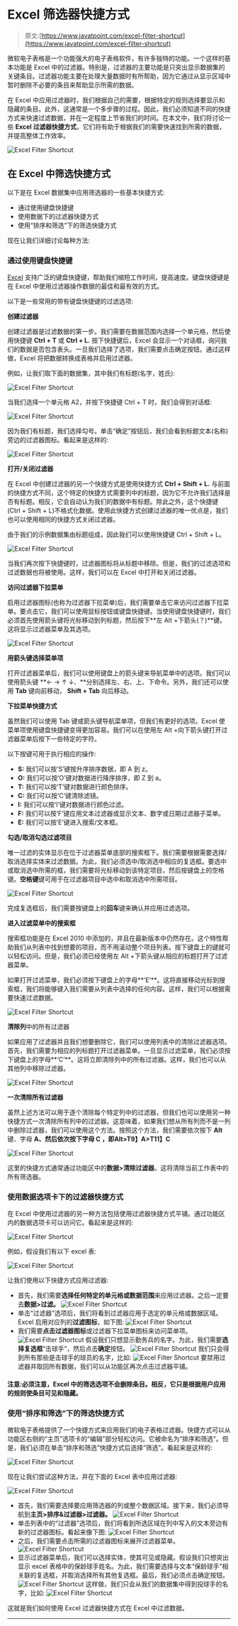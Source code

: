 # Excel 筛选器快捷方式

> 原文:[https://www.javatpoint.com/excel-filter-shortcut](https://www.javatpoint.com/excel-filter-shortcut)

微软电子表格是一个功能强大的电子表格软件，有许多独特的功能。一个这样的基本功能是 Excel 中的过滤器。特别是，过滤器的主要功能是只突出显示数据集的关键条目。过滤器功能主要在处理大量数据时有所帮助，因为它通过从显示区域中暂时删除不必要的条目来帮助显示所需的数据。

在 Excel 中应用过滤器时，我们根据自己的需要，根据特定的规则选择要显示和隐藏的条目。此外，这通常是一个多步骤的过程。因此，我们必须知道不同的快捷方式来快速过滤数据，并在一定程度上节省我们的时间。在本文中，我们将讨论一些 **Excel 过滤器快捷方式**，它们将有助于根据我们的需要快速找到所需的数据，并提高整体工作效率。

![Excel Filter Shortcut](../Images/68d3309dce057ba7df3a31c0698276b6.png)

## 在 Excel 中筛选快捷方式

以下是在 Excel 数据集中应用筛选器的一些基本快捷方式:

*   通过使用键盘快捷键
*   使用数据下的过滤器快捷方式
*   使用“排序和筛选”下的筛选快捷方式

现在让我们详细讨论每种方法:

### 通过使用键盘快捷键

[Excel](https://www.javatpoint.com/excel-tutorial) 支持广泛的键盘快捷键，帮助我们缩短工作时间，提高速度。键盘快捷键是在 Excel 中使用过滤器操作数据的最佳和最有效的方式。

以下是一些常用的带有键盘快捷键的过滤选项:

**创建过滤器**

创建过滤器是过滤数据的第一步。我们需要在数据范围内选择一个单元格，然后使用快捷键 **Ctrl + T** 或 **Ctrl + L.** 按下快捷键后，Excel 会显示一个对话框，询问我们的数据是否包含表头。一旦我们选择了选项，我们需要点击确定按钮。通过这样做，Excel 将把数据转换成表格并启用过滤器。

例如，让我们取下面的数据集，其中我们有标题(名字，姓氏):

![Excel Filter Shortcut](../Images/68f58386eff6c6708bea80e0e8271c66.png)

当我们选择一个单元格 A2，并按下快捷键 Ctrl + T 时，我们会得到对话框:

![Excel Filter Shortcut](../Images/6f81490df6d9b2da5cd8054d0c7d95a5.png)

因为我们有标题，我们选择勾号。单击“确定”按钮后，我们会看到标题文本(名称)旁边的过滤器图标。看起来是这样的:

![Excel Filter Shortcut](../Images/7491921649baa2346a92a443408ad7fe.png)

**打开/关闭过滤器**

在 Excel 中创建过滤器的另一个快捷方式是使用快捷方式 **Ctrl + Shift + L.** 与前面的快捷方式不同，这个特定的快捷方式需要列中的标题，因为它不允许我们选择是否有标题。相反，它会自动认为我们的数据中有标题。除此之外，这个快捷键(Ctrl + Shift + L)不格式化数据。使用此快捷方式创建过滤器的唯一优点是，我们也可以使用相同的快捷方式关闭过滤器。

由于我们的示例数据集由标题组成，因此我们可以使用快捷键 Ctrl + Shift + L。

![Excel Filter Shortcut](../Images/50baaed3128ad5cfb52006d6257a5795.png)

当我们再次按下快捷键时，过滤器图标将从标题中移除。但是，我们的过滤选项和过滤数据也将被使用。这样，我们可以在 Excel 中打开和关闭过滤器。

**访问过滤器下拉菜单**

启用过滤器图标(也称为过滤器下拉菜单)后，我们需要单击它来访问过滤器下拉菜单。要点击它，我们可以使用鼠标按钮或键盘快捷键。当使用键盘快捷键时，我们必须首先使用箭头键将光标移动到列标题，然后按下**左 Alt +下箭头(？)**键。这将显示过滤器菜单及其选项。

![Excel Filter Shortcut](../Images/d037efab7c3f066fa4ec3a86fcc98589.png)

**用箭头键选择菜单项**

打开过滤器菜单后，我们可以使用键盘上的箭头键来导航菜单中的选项。我们可以使用箭头键 **← → ↑ ↓、**分别选择左、右、上、下命令。另外，我们还可以使用 **Tab** 键向前移动， **Shift + Tab** 向后移动。

**下拉菜单快捷方式**

虽然我们可以使用 Tab 键或箭头键导航菜单项，但我们有更好的选项。Excel 使菜单项使用键盘快捷键变得更加容易。我们可以在使用左 Alt +向下箭头键打开过滤器菜单后按下一些特定的字符。

以下按键可用于执行相应的操作:

*   **S:** 我们可以按‘S’键按升序排序数据，即 A 到 z。
*   **O:** 我们可以按‘O’键对数据进行降序排序，即 Z 到 a。
*   **T:** 我们可以按‘T’键对数据进行颜色排序。
*   **C:** 我们可以按‘C’键清除滤镜。
*   **I:** 我们可以按‘I’键对数据进行颜色过滤。
*   **F:** 我们可以按‘F’键应用文本过滤器或显示文本、数字或日期过滤器子菜单。
*   **E:** 我们可以按‘E’键进入搜索/文本框。

**勾选/取消勾选过滤项目**

唯一过滤的实体显示在位于过滤器菜单底部的搜索框下。我们需要根据需要选择/取消选择实体来过滤数据。为此，我们必须选中/取消选中相应的复选框。要选中或取消选中所需的框，我们需要将光标移动到该特定项目，然后按键盘上的空格键。**空格键**键可用于在过滤器项目中选中和取消选中所需项目。

![Excel Filter Shortcut](../Images/845abce6b55a1dcb1fa33333ff79e9d6.png)

完成复选框后，我们需要按键盘上的**回车**键来确认并应用过滤选项。

**进入过滤菜单中的搜索框**

搜索框功能是在 Excel 2010 中添加的，并且在最新版本中仍然存在。这个特性帮助我们从列表中找到想要的项目，而不用滚动整个项目列表。按下键盘上的键就可以轻松访问。但是，我们必须已经使用左 Alt +下箭头键从相应的标题打开了过滤器菜单。

如果打开过滤菜单，我们必须按下键盘上的字母**‘E’**。这将直接移动光标到搜索框，我们将能够键入我们需要从列表中选择的任何内容。这样，我们可以根据需要快速过滤数据。

![Excel Filter Shortcut](../Images/78cbe751938fbc0bfc5128b58c1f9803.png)

**清除列**中的所有过滤器

如果应用了过滤器并且我们想要删除它，我们可以使用列表中的清除过滤器选项。首先，我们需要为相应的列标题打开过滤器菜单。一旦显示过滤菜单，我们必须按下键盘上的字母**‘C’**。这将立即清除列中的所有过滤器。这样，我们也可以从其他列中移除过滤器。

![Excel Filter Shortcut](../Images/5aa348f13608bac71045597fcd3d3d95.png)

**一次清除所有过滤器**

虽然上述方法可以用于逐个清除每个特定列中的过滤器，但我们也可以使用另一种快捷方式一次清除所有列中的过滤器。这意味着，如果我们想从所有列而不是一列中删除过滤器，我们可以使用这个方法。按照这个方法，我们需要依次按下 **Alt** 键、字母 **A、**然后依次按下字母 **C** ，即**Alt>T9】A>T11】C**

![Excel Filter Shortcut](../Images/92239ef1eb93ae52e0ea137c2ef38307.png)

这里的快捷方式通常通过功能区中的**数据>清除过滤器**。这将清除当前工作表中的所有筛选器。

### 使用数据选项卡下的过滤器快捷方式

在 Excel 中使用过滤器的另一种方法包括使用过滤器快捷方式平铺。通过功能区内的数据选项卡可以访问它。看起来是这样的:

![Excel Filter Shortcut](../Images/05d1531f90052e26aad28deaf43bf90c.png)

例如，假设我们有以下 excel 表:

![Excel Filter Shortcut](../Images/81f5c150ca77c3667e948bfe94624d5d.png)

让我们使用以下快捷方式应用过滤器:

*   首先，我们需要**选择任何特定的单元格或数据范围**来应用过滤器。之后一定要去**数据>过滤。**
    ![Excel Filter Shortcut](../Images/75e893e5b2c79802e0babdbab0de39ee.png)
*   单击“过滤器”选项后，我们将看到过滤器应用于选定的单元格或数据区域。Excel 启用对应列的**过滤图标**，如下图:
    ![Excel Filter Shortcut](../Images/6667f41c055766fca5ed9c803b3d4465.png)
*   我们需要**点击过滤器图标**或过滤器下拉菜单图标来访问菜单项。
    ![Excel Filter Shortcut](../Images/bd6126bf1b1969982985bdedf66f75b1.png)
    假设我们只想显示勤务兵的名字。为此，我们需要**选择复选框**“击球手”，然后点击**确定**按钮。
    ![Excel Filter Shortcut](../Images/54c18776f9a8cda46e857f7775dbc087.png)
    我们只会得到所有那些是击球手的球员的名字，比如:
    ![Excel Filter Shortcut](../Images/b5c0f9bed5574b8112a336a207c851e5.png)
    要禁用过滤器并取回所有数据，我们可以从功能区再次点击过滤器平铺。

#### 注意:必须注意，Excel 中的筛选选项不会删除条目。相反，它只是根据用户应用的规则使条目可见和隐藏。

### 使用“排序和筛选”下的筛选快捷方式

微软电子表格提供了一个快捷方式来应用我们的电子表格过滤器。快捷方式可以从功能区右侧的“主页”选项卡的“编辑”部分轻松访问。它被命名为“排序和筛选”。但是，我们必须在单击“排序和筛选”快捷方式后选择“筛选”。看起来是这样的:

![Excel Filter Shortcut](../Images/b493a68a9e2e6dbfb76ae427ff0d0844.png)

现在让我们尝试这种方法，并在下面的 Excel 表中应用过滤器:

![Excel Filter Shortcut](../Images/81f5c150ca77c3667e948bfe94624d5d.png)

*   首先，我们需要选择要应用筛选器的列或整个数据区域。接下来，我们必须导航到**主页>排序&过滤器>过滤器。**
    ![Excel Filter Shortcut](../Images/0dd4c00699a97c21bed3845d4f79313e.png)
*   单击列表中的“过滤器”选项后，我们将看到所选区域在列中写入的文本旁边有新的过滤器图标。看起来像下图:
    ![Excel Filter Shortcut](../Images/6667f41c055766fca5ed9c803b3d4465.png)
*   之后，我们需要点击所需的过滤器图标来展开过滤器菜单。
    ![Excel Filter Shortcut](../Images/bd6126bf1b1969982985bdedf66f75b1.png)
*   显示过滤器菜单后，我们可以选择实体，使其可见或隐藏。假设我们只想突出显示 excel 表格中的保龄球手姓名。为此，我们需要选择与文本“保龄球手”相关联的复选框，并取消选择所有其他复选框。最后，我们必须点击确定按钮。
    ![Excel Filter Shortcut](../Images/8138bfec9d6912c36a8c41a1cdfa3303.png)
    这样做，我们只会从我们的数据集中得到投球手的名字，比如:
    ![Excel Filter Shortcut](../Images/c5e297dc6b7bb811d55a6fa06a05247d.png)

这就是我们如何使用 Excel 过滤器快捷方式在 Excel 中过滤数据。

* * *